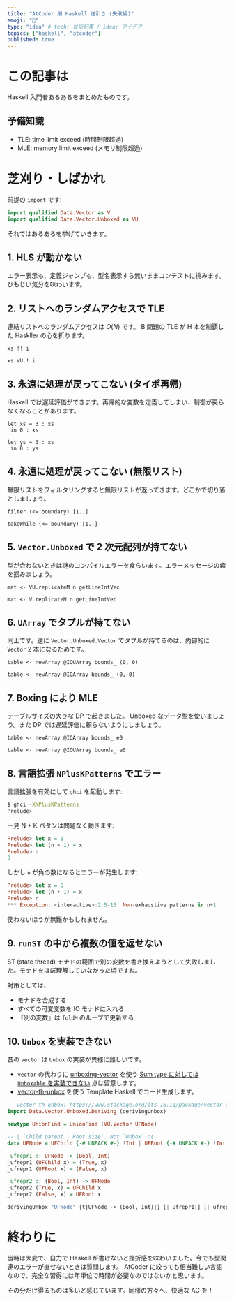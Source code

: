 ```yaml
---
title: "AtCoder 用 Haskell 逆引き (失敗編)"
emoji: "🌵"
type: "idea" # tech: 技術記事 / idea: アイデア
topics: ["haskell", "atcoder"]
published: true
---
```


# この記事は

Haskell 入門者あるあるをまとめたものです。

## 予備知識

- TLE: time limit exceed (時間制限超過)
- MLE: memory limit exceed (メモリ制限超過)

# 芝刈り・しばかれ

前提の `import` です:

```hs
import qualified Data.Vector as V
import qualified Data.Vector.Unboxed as VU
```

それではあるあるを挙げていきます。

## 1. HLS が動かない

エラー表示も、定義ジャンプも、型名表示すら無いままコンテストに挑みます。ひもじい気分を味わいます。

## 2. リストへのランダムアクセスで TLE

連結リストへのランダムアクセスは $O(N)$ です。 B 問題の TLE が H 本を制覇した Haskller の心を折ります。

```hs:問題のコード
xs !! i
```

```hs:対策後
xs VU.! i
```

## 3. 永遠に処理が戻ってこない (タイポ再帰)

Haskell では遅延評価ができます。再帰的な変数を定義してしまい、制御が戻らなくなることがあります。

```hs:問題のコード
let xs = 3 : xs
 in 0 : xs
```

```hs:対策後
let ys = 3 : xs
 in 0 : ys
```

## 4. 永遠に処理が戻ってこない (無限リスト)

無限リストをフィルタリングすると無限リストが返ってきます。どこかで切り落としましょう。

```hs:問題のコード
filter (<= boundary) [1..]
```

```hs:対策後
takeWhile (<= boundary) [1..]
```

## 5. `Vector.Unboxed` で 2 次元配列が持てない

型が合わないときは謎のコンパイルエラーを食らいます。エラーメッセージの癖を掴みましょう。

```hs:問題のコード
mat <- VU.replicateM n getLineIntVec
```

```hs:対策後
mat <- V.replicateM n getLineIntVec
```

## 6. `UArray` でタプルが持てない

同上です。逆に `Vector.Unboxed.Vector` でタプルが持てるのは、内部的に `Vector` 2 本になるためです。

```hs:問題のコード
table <- newArray @IOUArray bounds_ (0, 0)
```

```hs:対策後
table <- newArray @IOArray bounds_ (0, 0)
```

## 7. Boxing により MLE

テーブルサイズの大きな DP で起きました。 Unboxed なデータ型を使いましょう。また DP では遅延評価に頼らないようにしましょう。

```hs:問題のコード
table <- newArray @IOArray bounds_ e0
```

```hs:対策後
table <- newArray @IOUArray bounds_ e0
```

## 8. 言語拡張 `NPlusKPatterns` でエラー

言語拡張を有効にして `ghci` を起動します:

```sh
$ ghci -XNPlusKPatterns
Prelude> 
```

一見 N + K パタンは問題なく動きます:

```hs
Prelude> let x = 1
Prelude> let (n + 1) = x
Prelude> n
0
```

しかし `n` が負の数になるとエラーが発生します:

```hs
Prelude> let x = 0
Prelude> let (n + 1) = x
Prelude> n
*** Exception: <interactive>:2:5-15: Non-exhaustive patterns in n+1
```

使わないほうが無難かもしれません。

## 9. `runST` の中から複数の値を返せない

ST (state thread) モナドの範囲で別の変数を書き換えようとして失敗しました。モナドをほぼ理解していなかった頃ですね。

対策としては、

- モナドを合成する
- すべての可変変数を IO モナドに入れる
- 『別の変数』は `foldM` のループで更新する

## 10. `Unbox` を実装できない

昔の `vector` は `Unbox` の実装が異様に難しいです。

- `vector` の代わりに [unboxing-vector](https://www.stackage.org/lts-16.11/package/unboxing-vector-0.1.1.0) を使う
  [Sum type に対しては `Unboxable` を実装できない](https://github.com/minoki/unboxing-vector/commit/889462f6a69a6be8f117748da6fe22263aac6f8e) 点は留意します。
- [vector-th-unbox](https://www.stackage.org/lts-16.11/package/vector-th-unbox-0.2.1.7) を使う
  Template Haskell でコード生成します。

```hs
-- vector-th-unbox: https://www.stackage.org/lts-16.11/package/vector-th-unbox-0.2.1.7
import Data.Vector.Unboxed.Deriving (derivingUnbox)

newtype UnionFind = UnionFind (VU.Vector UFNode)

-- | `Child parent | Root size`. Not `Unbox` :(
data UFNode = UFChild {-# UNPACK #-} !Int | UFRoot {-# UNPACK #-} !Int

_ufrepr1 :: UFNode -> (Bool, Int)
_ufrepr1 (UFChild x) = (True, x)
_ufrepr1 (UFRoot x) = (False, x)

_ufrepr2 :: (Bool, Int) -> UFNode
_ufrepr2 (True, x) = UFChild x
_ufrepr2 (False, x) = UFRoot x

derivingUnbox "UFNode" [t|UFNode -> (Bool, Int)|] [|_ufrepr1|] [|_ufrepr2|]
```

# 終わりに

当時は大変で、自力で Haskell が書けないと挫折感を味わいました。今でも型関連のエラーが直せないときは質問します。 AtCoder に絞っても相当難しい言語なので、完全な習得には年単位で時間が必要なのではないかと思います。

その分だけ得るものは多いと感じています。同様の方々へ、快適な AC を！

